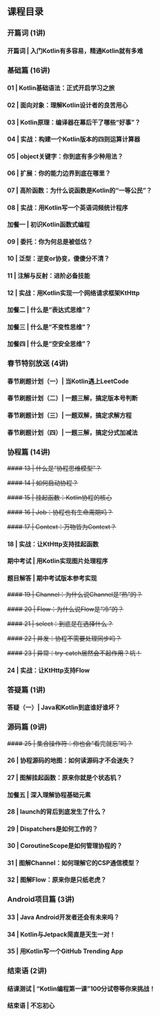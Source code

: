 ## 课程目录

### 开篇词 (1讲)
#### 开篇词 | 入门Kotlin有多容易，精通Kotlin就有多难

### 基础篇 (16讲)

#### 01 | Kotlin基础语法：正式开启学习之旅
#### 02 | 面向对象：理解Kotlin设计者的良苦用心
#### 03 | Kotlin原理：编译器在幕后干了哪些“好事”？
#### 04 | 实战：构建一个Kotlin版本的四则运算计算器
#### 05 | object关键字：你到底有多少种用法？
#### 06 | 扩展：你的能力边界到底在哪里？
#### 07 | 高阶函数：为什么说函数是Kotlin的“一等公民”？
#### 08 | 实战：用Kotlin写一个英语词频统计程序
#### 加餐一 | 初识Kotlin函数式编程
#### 09 | 委托：你为何总是被低估？
#### 10 | 泛型：逆变or协变，傻傻分不清？
#### 11 | 注解与反射：进阶必备技能
#### 12 | 实战：用Kotlin实现一个网络请求框架KtHttp
#### 加餐二 | 什么是“表达式思维”？
#### 加餐三 | 什么是“不变性思维”？
#### 加餐四 | 什么是“空安全思维”？

### 春节特别放送 (4讲)
#### 春节刷题计划（一）| 当Kotlin遇上LeetCode
#### 春节刷题计划（二）| 一题三解，搞定版本号判断
#### 春节刷题计划（三）| 一题双解，搞定求解方程
#### 春节刷题计划（四）| 一题三解，搞定分式加减法

### 协程篇 (14讲)
~~#### 13 | 什么是“协程思维模型”？~~

~~#### 14 | 如何启动协程？~~

~~#### 15 | 挂起函数：Kotlin协程的核心~~

~~#### 16 | Job：协程也有生命周期吗？~~

~~#### 17 | Context：万物皆为Context？~~

#### 18 | 实战：让KtHttp支持挂起函数
#### 期中考试 | 用Kotlin实现图片处理程序
#### 题目解答 | 期中考试版本参考实现

~~#### 19 | Channel：为什么说Channel是“热”的？~~

~~#### 20 | Flow：为什么说Flow是“冷”的？~~

~~#### 21 | select：到底是在选择什么？~~

~~#### 22 | 并发：协程不需要处理同步吗？~~

~~#### 23 | 异常：try-catch居然会不起作用？坑！~~

#### 24 | 实战：让KtHttp支持Flow

### 答疑篇 (1讲)
#### 答疑（一）| Java和Kotlin到底谁好谁坏？

### 源码篇 (9讲)
~~#### 25 | 集合操作符：你也会“看完就忘”吗？~~

#### 26 | 协程源码的地图：如何读源码才不会迷失？
#### 27 | 图解挂起函数：原来你就是个状态机？
#### 加餐五 | 深入理解协程基础元素
#### 28 | launch的背后到底发生了什么？
#### 29 | Dispatchers是如何工作的？
#### 30 | CoroutineScope是如何管理协程的？
#### 31 | 图解Channel：如何理解它的CSP通信模型？
#### 32 | 图解Flow：原来你是只纸老虎？

### Android项目篇 (3讲)
#### 33 | Java Android开发者还会有未来吗？
#### 34 | Kotlin与Jetpack简直是天生一对！
#### 35 | 用Kotlin写一个GitHub Trending App

### 结束语 (2讲)
#### 结课测试 | “Kotlin编程第一课”100分试卷等你来挑战！
#### 结束语 | 不忘初心